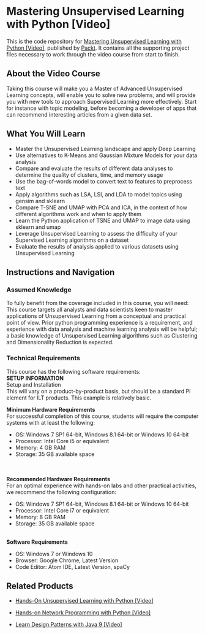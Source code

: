# Mastering Unsupervised Learning with Python [Video]
This is the code repository for [Mastering Unsupervised Learning with Python [Video]](https://www.packtpub.com/application-development/mastering-unsupervised-learning-python-video?utm_source=github&utm_medium=repository&utm_campaign=9781788996563), published by [Packt](https://www.packtpub.com/?utm_source=github). It contains all the supporting project files necessary to work through the video course from start to finish.
## About the Video Course
Taking this course will make you a Master of Advanced Unsupervised Learning concepts, will enable you to solve new problems, and will provide you with new tools to approach Supervised Learning more effectively. Start for instance with topic modeling, before becoming a developer of apps that can recommend interesting articles from a given data set.

<H2>What You Will Learn</H2>
<DIV class=book-info-will-learn-text>
<UL>
<LI>Master the Unsupervised Learning landscape and apply Deep Learning 
<LI>Use alternatives to K-Means and Gaussian Mixture Models for your data analysis 
<LI>Compare and evaluate the results of different data analyses to determine the quality of clusters, time, and memory usage 
<LI>Use the bag-of-words model to convert text to features to preprocess text 
<LI>Apply algorithms such as LSA, LSI, and LDA to model topics using gensim and sklearn 
<LI>Compare T-SNE and UMAP with PCA and ICA, in the context of how different algorithms work and when to apply them 
<LI>Learn the Python application of TSNE and UMAP to image data using sklearn and umap 
<LI>Leverage Unsupervised Learning to assess the difficulty of your Supervised Learning algorithms on a dataset 
<LI>Evaluate the results of analysis applied to various datasets using Unsupervised Learning </LI></UL></DIV>

## Instructions and Navigation
### Assumed Knowledge
To fully benefit from the coverage included in this course, you will need:<br/>
This course targets all analysts and data scientists keen to master applications of Unsupervised Learning from a conceptual and practical point of view. Prior python programming experience is a requirement, and experience with data analysis and machine learning analysis will be helpful; a basic knowledge of Unsupervised Learning algorithms such as Clustering and Dimensionality Reduction is expected.
### Technical Requirements
This course has the following software requirements:<br/>
<b>SETUP INFORMATION</b> <br>
Setup and Installation<br>
This will vary on a product-by-product basis, but should be a standard PI element for ILT products. This example is relatively basic.<br>

<b>Minimum Hardware Requirements</b><br>
For successful completion of this course, students will require the computer systems with at least the following:<ul><li>OS: Windows 7 SP1 64-bit, Windows 8.1 64-bit or Windows 10 64-bit</li><li>Processor: Intel Core i5 or equivalent</li><li>Memory: 4 GB RAM</li><li>Storage: 35 GB available space</li></ul><br><br>
<b>Recommended Hardware Requirements</b><br>
For an optimal experience with hands-on labs and other practical activities, we recommend the following configuration:<ul><li>OS: Windows 7 SP1 64-bit, Windows 8.1 64-bit or Windows 10 64-bit</li><li>Processor: Intel Core i7 or equivalent</li><li>Memory: 8 GB RAM</li><li>Storage: 35 GB available space</li></ul><br>
<b>Software Requirements</b>
<ul><li>OS: Windows 7 or Windows 10</li><li>Browser: Google Chrome, Latest Version</li><li>Code Editor: Atom IDE, Latest Version, spaCy</li></ul>

## Related Products
* [Hands-On Unsupervised Learning with Python [Video]](https://www.packtpub.com/application-development/hands-unsupervised-learning-python-video?utm_source=github&utm_medium=repository&utm_campaign=9781788992855)

* [Hands-on Network Programming with Python [Video]](https://www.packtpub.com/networking-and-servers/hands-network-programming-python-video-0?utm_source=github&utm_medium=repository&utm_campaign=9781788994583)

* [Learn Design Patterns with Java 9 [Video]](https://www.packtpub.com/application-development/learn-design-patterns-java-9-video?utm_source=github&utm_medium=repository&utm_campaign=9781788838795)

